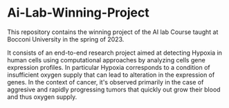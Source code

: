 # Ai-Lab-Winning-Project

This repository contains the winning project of the AI lab Course taught at Bocconi University in the spring of 2023.


It consists of an end-to-end research project aimed at detecting Hypoxia in human cells using computational approaches by analyzing cells gene expression profiles. 
In particular Hypoxia corresponds to a condition of insufficient oxygen supply that can lead to alteration in the expression of genes. In the context of cancer, it's observed primarily in the case of aggresive and rapidly progressing tumors 
that quickly out grow their blood and thus oxygen supply. 
